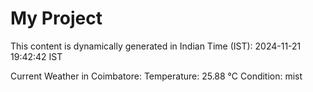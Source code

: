# My Project

This content is dynamically generated in Indian Time (IST): 2024-11-21 19:42:42 IST


Current Weather in Coimbatore:
Temperature: 25.88 °C
Condition: mist
